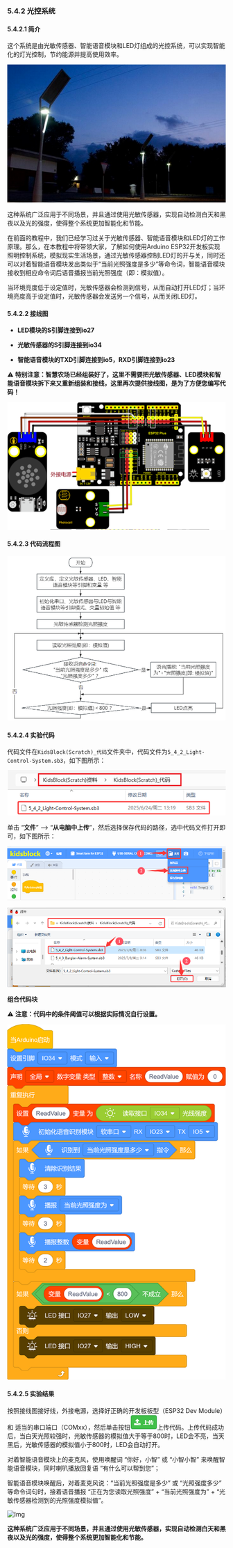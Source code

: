 ### 5.4.2 光控系统

#### 5.4.2.1 简介

这个系统是由光敏传感器、智能语音模块和LED灯组成的光控系统，可以实现智能化的灯光控制，节约能源并提高使用效率。

![Img](../media/cout2.png)

这种系统广泛应用于不同场景，并且通过使用光敏传感器，实现自动检测白天和黑夜以及光的强度，使得整个系统更加智能化和节能。

在前面的教程中，我们已经学习过关于光敏传感器、智能语音模块和LED灯的工作原理。那么，在本教程中将带领大家，了解如何使用Arduino ESP32开发板实现照明控制系统，模拟现实生活场景，通过光敏传感器控制LED灯的开与关，同时还可以对着智能语音模块发出类似于“当前光照强度是多少”等命令词，智能语音模块接收到相应命令词后语音播报当前光照强度（即：模拟值）。

当环境亮度低于设定值时，光敏传感器会检测到信号，从而自动打开LED灯；当环境亮度高于设定值时，光敏传感器会发送另一个信号，从而关闭LED灯。

#### 5.4.2.2 接线图

- **LED模块的S引脚连接到io27**

- **光敏传感器的S引脚连接到io34**

- **智能语音模块的TXD引脚连接到io5，RXD引脚连接到io23**

⚠️ **特别注意：智慧农场已经组装好了，这里不需要把光敏传感器、LED模块和智能语音模块拆下来又重新组装和接线，这里再次提供接线图，是为了方便您编写代码！**

![Img](../media/couj22.png)

#### 5.4.2.3 代码流程图

![Img](../media/flo2.png)

#### 5.4.2.4 实验代码

代码文件在`KidsBlock(Scratch)_代码`文件夹中，代码文件为`5_4_2_Light-Control-System.sb3`，如下图所示：

![Img](../media/couj-025.png)

单击 “**文件**” --> “**从电脑中上传**”，然后选择保存代码的路径，选中代码文件打开即可，如下图所示：

![Img](../media/couj-01-1.png)

![Img](../media/couj-025-1.png)

**组合代码块**

⚠️ **注意：代码中的条件阈值可以根据实际情况自行设置。**

![Img](../media/KidsBlock-code24.png)

#### 5.4.2.5 实验结果

按照接线图接好线，外接电源，选择好正确的开发板板型（ESP32 Dev Module）和 适当的串口端口（COMxx），然后单击按钮![Img](../media/upload.png)上传代码。上传代码成功后，当白天光照较强时，光敏传感器的模拟值大于等于800时，LED会不亮，当天黑后，光敏传感器的模拟值小于800时，LED会自动打开。

对着智能语音模块上的麦克风，使用唤醒词 “你好，小智” 或 “小智小智” 来唤醒智能语音模块，同时喇叭播放回复语 “有什么可以帮到您”；

智能语音模块唤醒后，对着麦克风说：“当前光照强度是多少” 或 “光照强度多少” 等命令词句时，接着语音播报 “正在为您读取光照强度” + “当前光照强度为” + “光敏传感器检测到的光照强度模拟值”。

![Img](../media/Light-Control-System.gif)

**这种系统广泛应用于不同场景，并且通过使用光敏传感器，实现自动检测白天和黑夜以及光的强度，使得整个系统更加智能化和节能。**
